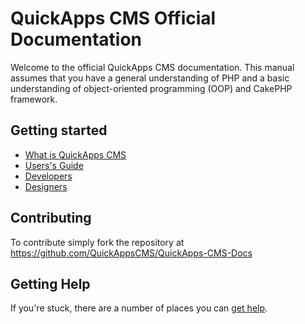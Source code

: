 QuickApps CMS Official Documentation
====================================

Welcome to the official QuickApps CMS documentation.
This manual assumes that you have a general understanding of PHP and a basic understanding of object-oriented programming (OOP) and CakePHP framework.


Getting started
---------------

* [What is QuickApps CMS](quickapps-cms-overview/what-is-quickapps-cms.md)
* [Users's Guide](users/index.md)
* [Developers](developers/index.md)
* [Designers](designers/index.md)


Contributing
------------

To contribute simply fork the repository at https://github.com/QuickAppsCMS/QuickApps-CMS-Docs


Getting Help
------------

If you're stuck, there are a number of places you can [get help](quickapps-cms-overview/help.md).